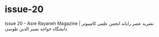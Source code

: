 # issue-20
Issue 20 - Asre Rayaneh Magazine | نشریه عصر رایانه انجمن علمی کامپیوتر دانشگاه خواجه نصیر الدین طوسی
